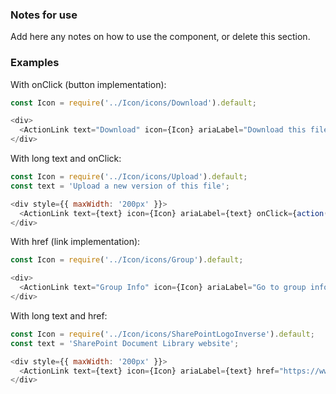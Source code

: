 

### Notes for use

Add here any notes on how to use the component, or delete this section.

### Examples


With onClick (button implementation):

```js { "props": { "data-description": "with onClick" } }
const Icon = require('../Icon/icons/Download').default;

<div>
  <ActionLink text="Download" icon={Icon} ariaLabel="Download this file" onClick={action('ActionLink clicked')} />
</div>
```

With long text and onClick:

```js { "props": { "data-description": "with onClick and long text" } }
const Icon = require('../Icon/icons/Upload').default;
const text = 'Upload a new version of this file';

<div style={{ maxWidth: '200px' }}>
  <ActionLink text={text} icon={Icon} ariaLabel={text} onClick={action('ActionLink clicked')} />
</div>
```

With href (link implementation):

```js { "props": { "data-description": "with href" } }
const Icon = require('../Icon/icons/Group').default;

<div>
  <ActionLink text="Group Info" icon={Icon} ariaLabel="Go to group info page" href="https://www.yammer.com" newWindow={true} />
</div>
```

With long text and href:

```js { "props": { "data-description": "with href and long text" } }
const Icon = require('../Icon/icons/SharePointLogoInverse').default;
const text = 'SharePoint Document Library website';

<div style={{ maxWidth: '200px' }}>
  <ActionLink text={text} icon={Icon} ariaLabel={text} href="https://www.yammer.com" newWindow={true} />
</div>
```
